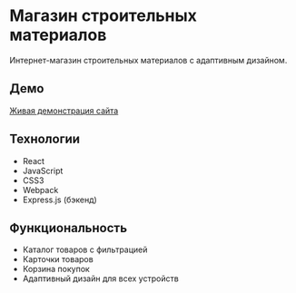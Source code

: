 # Магазин строительных материалов

Интернет-магазин строительных материалов с адаптивным дизайном.

## Демо

[Живая демонстрация сайта](https://blackknight80.github.io/Shop-New/)

## Технологии

- React
- JavaScript
- CSS3
- Webpack
- Express.js (бэкенд)

## Функциональность

- Каталог товаров с фильтрацией
- Карточки товаров
- Корзина покупок
- Адаптивный дизайн для всех устройств
